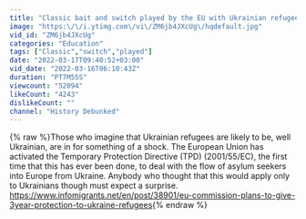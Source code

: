 ```yaml
---
title: "Classic bait and switch played by the EU with Ukrainian refugees (you mugs!)"
image: "https:\/\/i.ytimg.com\/vi\/ZM6jb4JXcUg\/hqdefault.jpg"
vid_id: "ZM6jb4JXcUg"
categories: "Education"
tags: ["Classic","switch","played"]
date: "2022-03-17T09:40:52+03:00"
vid_date: "2022-03-16T06:10:43Z"
duration: "PT7M55S"
viewcount: "52094"
likeCount: "4243"
dislikeCount: ""
channel: "History Debunked"
---
```

{% raw %}Those who imagine that Ukrainian refugees are likely to be, well Ukrainian, are in for something of a shock. The European Union has activated the Temporary Protection Directive (TPD) (2001/55/EC), the first time that this has ever been done, to deal with the flow of asylum seekers into Europe from Ukraine. Anybody who thought that this would apply only to Ukrainians though must expect a surprise. <br /><a rel="nofollow" target="blank" href="https://www.infomigrants.net/en/post/38901/eu-commission-plans-to-give-3year-protection-to-ukraine-refugees">https://www.infomigrants.net/en/post/38901/eu-commission-plans-to-give-3year-protection-to-ukraine-refugees</a>{% endraw %}

